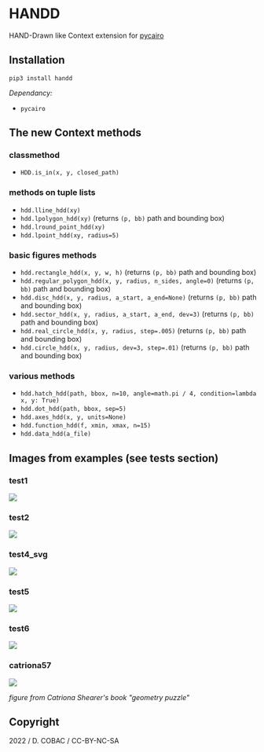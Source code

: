 # HANDD

HAND-Drawn like Context extension for [pycairo](https://pycairo.readthedocs.io/)

## Installation

`pip3 install handd`

_Dependancy:_

- `pycairo`


## The new Context methods

### classmethod

- `HDD.is_in(x, y, closed_path)`

### methods on tuple lists

- `hdd.lline_hdd(xy)`
- `hdd.lpolygon_hdd(xy)` (returns `(p, bb)` path and bounding box)
- `hdd.lround_point_hdd(xy)`
- `hdd.lpoint_hdd(xy, radius=5)`

### basic figures methods

- `hdd.rectangle_hdd(x, y, w, h)` (returns `(p, bb)` path and bounding box)
- `hdd.regular_polygon_hdd(x, y, radius, n_sides, angle=0)` (returns `(p, bb)` path and bounding box)
- `hdd.disc_hdd(x, y, radius, a_start, a_end=None)` (returns `(p, bb)` path and bounding box)
- `hdd.sector_hdd(x, y, radius, a_start, a_end, dev=3)` (returns `(p, bb)` path and bounding box)
- `hdd.real_circle_hdd(x, y, radius, step=.005)` (returns `(p, bb)` path and bounding box)
- `hdd.circle_hdd(x, y, radius, dev=3, step=.01)` (returns `(p, bb)` path and bounding box)

### various methods

- `hdd.hatch_hdd(path, bbox, n=10, angle=math.pi / 4, condition=lambda x, y: True)`
- `hdd.dot_hdd(path, bbox, sep=5)`
- `hdd.axes_hdd(x, y, units=None)`
- `hdd.function_hdd(f, xmin, xmax, n=15)`
- `hdd.data_hdd(a_file)`

## Images from examples (see tests section)

### test1
![](https://github.com/cobacdavid/handd/blob/master/tests/test1.png?raw=true)

### test2
![](https://github.com/cobacdavid/handd/blob/master/tests/test2.png?raw=true)

### test4_svg
![](https://raw.githubusercontent.com/cobacdavid/handd/1ca655088d3bc009c79651ca81ec72daa359f5eb/tests/test4_svg.svg)

### test5
![](https://github.com/cobacdavid/handd/blob/master/tests/test5.png?raw=true)

### test6
![](https://github.com/cobacdavid/handd/blob/master/tests/test6.png?raw=true)

### catriona57

![](https://github.com/cobacdavid/handd/blob/master/tests/catriona57.png?raw=true)

_figure from Catriona Shearer's book "geometry puzzle"_




## Copyright

2022 / D. COBAC / CC-BY-NC-SA
